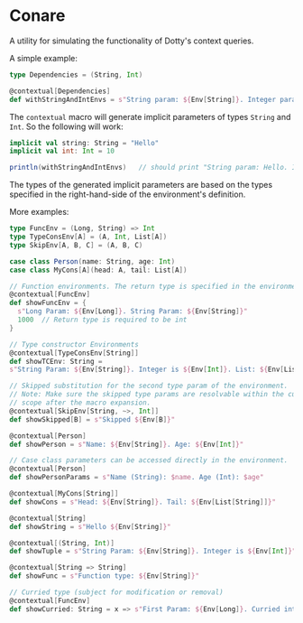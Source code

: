 # Conare
A utility for simulating the functionality of Dotty's context queries.

A simple example:

```scala
type Dependencies = (String, Int)

@contextual[Dependencies]
def withStringAndIntEnvs = s"String param: ${Env[String]}. Integer param: ${Env[Int]}"
```

The `contextual` macro will generate implicit parameters of types `String` and `Int`. So the following will work:

```scala
implicit val string: String = "Hello"
implicit val int: Int = 10

println(withStringAndIntEnvs)   // should print "String param: Hello. Integer param: 10"
```

The types of the generated implicit parameters are based on the types specified in the right-hand-side of the environment's definition. 

More examples:
```scala
type FuncEnv = (Long, String) => Int
type TypeConsEnv[A] = (A, Int, List[A])
type SkipEnv[A, B, C] = (A, B, C)

case class Person(name: String, age: Int)
case class MyCons[A](head: A, tail: List[A])

// Function environments. The return type is specified in the environment.
@contextual[FuncEnv]
def showFuncEnv = {
  s"Long Param: ${Env[Long]}. String Param: ${Env[String]}"
  1000  // Return type is required to be int
}

// Type constructor Environments
@contextual[TypeConsEnv[String]]
def showTCEnv: String =
s"String Param: ${Env[String]}. Integer is ${Env[Int]}. List: ${Env[List[String]]}"

// Skipped substitution for the second type param of the environment.
// Note: Make sure the skipped type params are resolvable within the current
// scope after the macro expansion.
@contextual[SkipEnv[String, ~>, Int]]
def showSkipped[B] = s"Skipped ${Env[B]}"

@contextual[Person]
def showPerson = s"Name: ${Env[String]}. Age: ${Env[Int]}"

// Case class parameters can be accessed directly in the environment.
@contextual[Person]
def showPersonParams = s"Name (String): $name. Age (Int): $age"

@contextual[MyCons[String]]
def showCons = s"Head: ${Env[String]}. Tail: ${Env[List[String]]}"

@contextual[String]
def showString = s"Hello ${Env[String]}"

@contextual[(String, Int)]
def showTuple = s"String Param: ${Env[String]}. Integer is ${Env[Int]}"

@contextual[String => String]
def showFunc = s"Function type: ${Env[String]}"

// Curried type (subject for modification or removal)
@contextual[FuncEnv]
def showCurried: String = x => s"First Param: ${Env[Long]}. Curried int: $x"
```

